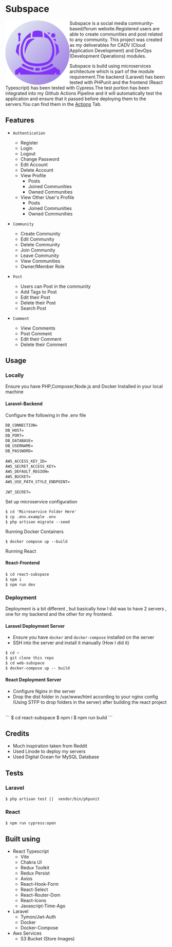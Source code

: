 # Subspace

<img src="./react-subspace/public/icon-512.png" width="200" align="left" id="subspace-icon" />
<p>Subspace is a social media community-based/forum website.Registered users are able to create communities and post related to any community. This project was created as my deliverables for CADV (Cloud Application Development) and DevOps (Development Operations) modules.</p>
Subspace is build using microservices architecture which is part of the module requirement.The backend (Laravel) has been tested with PHPunit and the frontend (React Typescript) has been tested with Cypress.The test portion has been integrated into my Github Actions Pipeline and it will automatically test the application and ensure that it passed before deploying them to the servers.You can find them in the <a href="https://github.com/shantatei/web-subspace/actions">Actions</a> Tab.


## Features

- `Authentication`
    - Register
    - Login
    - Logout
    - Change Password
    - Edit Account
    - Delete Account
    - View Profile
        - Posts
        - Joined Communities
        - Owned Communities
    - View Other User's Profile
        - Posts
        - Joined Communities
        - Owned Communities
- `Community`
    - Create Community
    - Edit Community
    - Delete Community
    - Join Community
    - Leave Community
    - View Communities
    - Owner/Member Role

- `Post`
    - Users can Post in the community
    - Add Tags to Post 
    - Edit their Post
    - Delete their Post
    - Search Post

- `Comment`
    - View Comments
    - Post Comment
    - Edit their Comment
    - Delete their Comment

## Usage

### Locally

Ensure you have PHP,Composer,Node.js and Docker Installed in your local machine

#### Laravel-Backend

Configure the following in the .env file 
```
DB_CONNECTION=
DB_HOST=
DB_PORT=
DB_DATABASE=
DB_USERNAME=
DB_PASSWORD=

AWS_ACCESS_KEY_ID=
AWS_SECRET_ACCESS_KEY=
AWS_DEFAULT_REGION=
AWS_BUCKET=
AWS_USE_PATH_STYLE_ENDPOINT=

JWT_SECRET=
```

Set up microservice configuration
```
$ cd 'Microservice Folder Here'
$ cp .env.example .env
$ php artisan migrate --seed
```
Running Docker Containers 
```
$ docker compose up --build
```

Running React
#### React-Frontend
```
$ cd react-subspace
$ npm i
$ npm run dev
```

### Deployment

Deployment is a bit different , but basically how I did was to have 2 servers , one for my backend and the other for my frontend.

#### Laravel Deployment Server
- Ensure you have `docker` and `docker-compose` installed on the server
- SSH into the server and install it manually (How I did it) 
```
$ cd ~
$ git clone this repo
$ cd web-subspace
$ docker-compose up -- build
```

#### React Deployment Server
- Configure Nginx in the server
- Drop the dist folder in /var/www/html according to your nginx config (Using STFP to drop folders in the server) after building the react project
<br>
```
$ cd react-subspace
$ npm i
$ npm run build
```

## Credits

- Much inspiration taken from Reddit 
- Used Linode to deploy my servers
- Used Digital Ocean for MySQL Database

## Tests

### Laravel

```
$ php artisan test ||  vendor/bin/phpunit
```

### React

```
$ npm run cypress:open
```

## Built using

- React Typescript
    - Vite
    - Chakra UI
    - Redux Toolkit
    - Redux Persist
    - Axios
    - React-Hook-Form
    - React-Select
    - React-Router-Dom
    - React-Icons
    - Javascript-Time-Ago
- Laravel
    - Tymon/Jwt-Auth
    - Docker
    - Docker-Compose
- Aws Services
    - S3 Bucket (Store Images)







